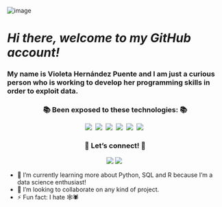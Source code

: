 ![image](https://user-images.githubusercontent.com/63214938/131773626-5cac267a-95b3-477e-9571-e7f712281623.png)

   # *Hi there, welcome to my GitHub account!* 
   
   ### My name is Violeta Hernández Puente and I am just a curious person who is working to develop her programming skills in order to exploit data.

<h3 align="center">📚 Been exposed to these technologies: 📚</h3>
<p align="center">
  <img src="https://img.shields.io/badge/Python-3766AB?style=flat-square&logo=Python&logoColor=white"/></a>&nbsp 
  <img src="https://img.shields.io/badge/MariaDB-003545?style=flat-square&logo=mariadb&logoColor=white"/></a>&nbsp 
  <img src="https://img.shields.io/badge/Jupyter-F37626.svg?&style=flat-square&logo=Jupyter&logoColor=white"/></a>&nbsp 
  <img src="https://img.shields.io/badge/GitHub-100000?style=flat-square&logo=github&logoColor=white"/></a>&nbsp 
  <img src="https://img.shields.io/badge/Git-F05032?style=flat-square&logo=git&logoColor=white"/></a>&nbsp
  <img src="https://img.shields.io/badge/R-276DC3?style=flat-square&logo=r&logoColor=white"/></a>&nbsp
   
</p>

<h3 align="center">🌈 Let’s connect! 🌈</h3>
<p align="center"> 
  <a href="mailto:violeta.hp@outlook.com"><img src="https://img.shields.io/badge/Microsoft_Outlook-0078D4?style=flat-square&logo=microsoft-outlook&logoColor=white&link=violeta.hp@outlook.com"/></a> 
  <a href="https://www.instagram.com/violeehp/"><img src="https://img.shields.io/badge/Instagram-E4405F?style=flat-square&logo=Instagram&logoColor=white&link=https://www.instagram.com/violeehp/"/></a>&nbsp
 
</p>

- 🌱 I’m currently learning more about Python, SQL and R because I’m a data science enthusiast!
- 👯 I’m looking to collaborate on any kind of project.  
- ⚡ Fun fact: I hate 🕸🕷 
